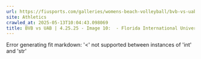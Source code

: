 ```yaml
---
url: https://fiusports.com/galleries/womens-beach-volleyball/bvb-vs-uab-4-25-25/image-10/357/62809
site: Athletics
crawled_at: 2025-05-13T10:04:43.098069
title: BVB vs UAB | 4.25.25 - Image 10:  - Florida International University
---
```


Error generating fit markdown: '<' not supported between instances of 'int' and 'str'